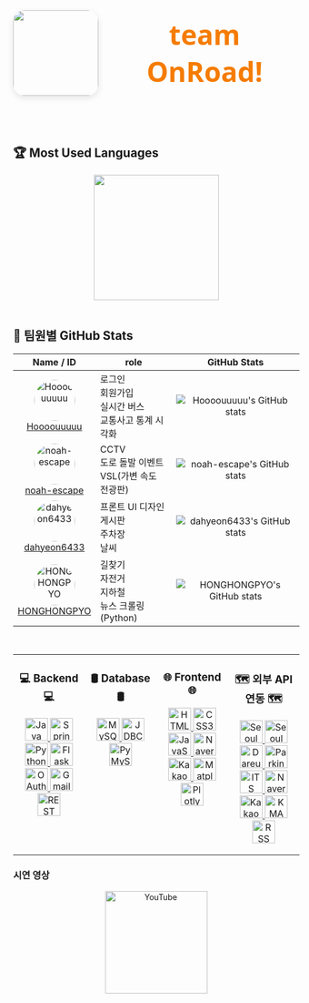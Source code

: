 <div align="center" style="display: flex; align-items: center; justify-content: center; gap: 20px; margin-bottom: 40px;">
  <img src="https://github.com/user-attachments/assets/7985261a-cb22-4b6e-8837-594ff9289a38"" width="150" style="border-radius: 20px; box-shadow: 0 4px 12px rgba(0,0,0,0.1);" />
  <h1 style="font-family: 'Segoe UI', Tahoma, Geneva, Verdana, sans-serif; font-weight: 700; font-size: 3rem; color: #1565c0; margin: 0;">
  <span style="color: #f57c00;">team OnRoad!</span>
  </h1>
</div>
<br/>

## 🏆 Most Used Languages
<div align="center">
  <!-- ex: GitHub readme stats 언어 비율 카드 (옵션) -->
  <img src="https://github-readme-stats.vercel.app/api/top-langs/?username=Hoooouuuuu&repo=trafficRoad&layout=compact&theme=github_dark" height="220"/>
</div>

<br/>

## 👥 팀원별 GitHub Stats

<div align="center">

| Name / ID | role | GitHub Stats |
|-----------|-------------|--------------|
| <div align="center"><img src="https://avatars.githubusercontent.com/u/83055772?v=4&s=72" width="72" height="72" style="border-radius:50%" alt="Hoooouuuuu" /><br><a href="https://github.com/Hoooouuuuu">Hoooouuuuu</a></div> | 로그인<br>회원가입<br>실시간 버스<br>교통사고 통계 시각화 | <div align="center">![Hoooouuuuu's GitHub stats](https://github-readme-stats.vercel.app/api?username=Hoooouuuuu&show_icons=true&theme=dark)</div> |
| <div align="center"><img src="https://avatars.githubusercontent.com/u/128485080?v=4&s=72" width="72" height="72" style="border-radius:50%" alt="noah-escape" /><br><a href="https://github.com/noah-escape">noah-escape</a></div> | CCTV<br>도로 돌발 이벤트<br>VSL(가변 속도 전광판) | <div align="center">![noah-escape's GitHub stats](https://github-readme-stats.vercel.app/api?username=noah-escape&show_icons=true&theme=radical)</div> |
| <div align="center"><img src="https://avatars.githubusercontent.com/u/110499677?v=4&s=72" width="72" height="72" style="border-radius:50%" alt="dahyeon6433" /><br><a href="https://github.com/dahyeon6433">dahyeon6433</a></div> | 프론트 UI 디자인<br>게시판<br>주차장<br>날씨 | <div align="center">![dahyeon6433's GitHub stats](https://github-readme-stats.vercel.app/api?username=dahyeon6433&show_icons=true&theme=gruvbox)</div> |
| <div align="center"><img src="https://avatars.githubusercontent.com/u/126768287?v=4&s=72" width="72" height="72" style="border-radius:50%" alt="HONGHONGPYO" /><br><a href="https://github.com/HONGHONGPYO">HONGHONGPYO</a></div> | 길찾기<br>자전거<br>지하철<br>뉴스 크롤링 (Python) | <div align="center">![HONGHONGPYO's GitHub stats](https://github-readme-stats.vercel.app/api?username=HONGHONGPYO&show_icons=true&theme=red)</div> 
</div>

<br/>

<table>
  <tr>
    <td valign="top" width="25%">
      <h3 align="center">💻 Backend 💻</h3>
      <p align="center">
        <a href="https://www.java.com/" target="_blank" rel="noopener noreferrer">
          <img src="https://img.shields.io/badge/Java-007396?style=for-the-badge&logo=java&logoColor=white" alt="Java" height="40" />
        </a>
        <a href="https://spring.io/projects/spring-boot" target="_blank" rel="noopener noreferrer">
          <img src="https://img.shields.io/badge/Spring_Boot-6DB33F?style=for-the-badge&logo=spring&logoColor=white" alt="Spring Boot" height="40" />
        </a>
        <a href="https://www.python.org/" target="_blank" rel="noopener noreferrer">
          <img src="https://img.shields.io/badge/Python-3776AB?style=for-the-badge&logo=python&logoColor=white" alt="Python" height="40" />
        </a>
        <a href="https://flask.palletsprojects.com/" target="_blank" rel="noopener noreferrer">
          <img src="https://img.shields.io/badge/Flask-000000?style=for-the-badge&logo=flask&logoColor=white" alt="Flask" height="40" />
        </a>
        <a href="https://oauth.net/" target="_blank" rel="noopener noreferrer">
          <img src="https://img.shields.io/badge/OAuth-000000?style=for-the-badge&logo=oauth&logoColor=white" alt="OAuth" height="40" />
        </a>
        <a href="https://mail.google.com/" target="_blank" rel="noopener noreferrer">
          <img src="https://img.shields.io/badge/Gmail-D14836?style=for-the-badge&logo=gmail&logoColor=white" alt="Gmail" height="40" />
        </a>
        <a href="https://restfulapi.net/" target="_blank" rel="noopener noreferrer">
          <img src="https://img.shields.io/badge/REST_API-61DAFB?style=for-the-badge&logo=rest&logoColor=black" alt="REST API" height="40" />
        </a>
      </p>
    </td>
    <td valign="top" width="25%">
      <h3 align="center">🛢️ Database 🛢️</h3>
      <p align="center">
        <a href="https://www.mysql.com/" target="_blank" rel="noopener noreferrer">
          <img src="https://img.shields.io/badge/MySQL-4479A1?style=for-the-badge&logo=mysql&logoColor=white" alt="MySQL" height="40" />
        </a>
        <a href="https://docs.oracle.com/javase/8/docs/technotes/guides/jdbc/" target="_blank" rel="noopener noreferrer">
          <img src="https://img.shields.io/badge/JDBC-007396?style=for-the-badge&logo=java&logoColor=white" alt="JDBC" height="40" />
        </a>
        <a href="https://pymysql.readthedocs.io/en/latest/" target="_blank" rel="noopener noreferrer">
          <img src="https://img.shields.io/badge/PyMySQL-3776AB?style=for-the-badge&logo=python&logoColor=white" alt="PyMySQL" height="40" />
        </a>
      </p>
    </td>
    <td valign="top" width="25%">
      <h3 align="center">🌐 Frontend 🌐</h3>
      <p align="center">
        <a href="https://developer.mozilla.org/en-US/docs/Web/HTML" target="_blank" rel="noopener noreferrer">
          <img src="https://img.shields.io/badge/HTML5-E34F26?style=for-the-badge&logo=html5&logoColor=white" alt="HTML5" height="40" />
        </a>
        <a href="https://developer.mozilla.org/en-US/docs/Web/CSS" target="_blank" rel="noopener noreferrer">
          <img src="https://img.shields.io/badge/CSS3-1572B6?style=for-the-badge&logo=css3&logoColor=white" alt="CSS3" height="40" />
        </a>
        <a href="https://developer.mozilla.org/en-US/docs/Web/JavaScript" target="_blank" rel="noopener noreferrer">
          <img src="https://img.shields.io/badge/JavaScript-F7DF1E?style=for-the-badge&logo=javascript&logoColor=black" alt="JavaScript" height="40" />
        </a>
        <a href="https://navermaps.github.io/" target="_blank" rel="noopener noreferrer">
          <img src="https://img.shields.io/badge/Naver_Maps-03C75A?style=for-the-badge&logo=naver&logoColor=white" alt="Naver Maps" height="40" />
        </a>
        <a href="https://apis.map.kakao.com/" target="_blank" rel="noopener noreferrer">
          <img src="https://img.shields.io/badge/Kakao_Map-FFCD00?style=for-the-badge&logo=kakaotalk&logoColor=black" alt="Kakao Map" height="40" />
        </a>
        <a href="https://matplotlib.org/" target="_blank" rel="noopener noreferrer">
          <img src="https://img.shields.io/badge/Matplotlib-11557C?style=for-the-badge&logo=python&logoColor=white" alt="Matplotlib" height="40" />
        </a>
        <a href="https://plotly.com/javascript/" target="_blank" rel="noopener noreferrer">
          <img src="https://img.shields.io/badge/Plotly-3F4F75?style=for-the-badge&logo=plotly&logoColor=white" alt="Plotly" height="40" />
        </a>
      </p>
    </td>
    <td valign="top" width="25%">
      <h3 align="center">🗺️ 외부 API 연동 🗺️</h3>
      <p align="center">
        <a href="https://data.seoul.go.kr/" target="_blank" rel="noopener noreferrer">
          <img src="https://img.shields.io/badge/Seoul_Bus-0099FF?style=for-the-badge&logo=bus&logoColor=white" alt="Seoul Bus" height="40" />
        </a>
        <a href="https://data.seoul.go.kr/" target="_blank" rel="noopener noreferrer">
          <img src="https://img.shields.io/badge/Seoul_Subway-FFD400?style=for-the-badge&logo=subway&logoColor=black" alt="Seoul Subway" height="40" />
        </a>
        <a href="https://www.bikeseoul.com/" target="_blank" rel="noopener noreferrer">
          <img src="https://img.shields.io/badge/Dareungi_Bike-7BC043?style=for-the-badge&logo=bicycle&logoColor=white" alt="Dareungi Bike" height="40" />
        </a>
        <a href="#" target="_blank" rel="noopener noreferrer">
          <img src="https://img.shields.io/badge/Parking_API-008080?style=for-the-badge&logo=parking&logoColor=white" alt="Parking API" height="40" />
        </a>
        <a href="#" target="_blank" rel="noopener noreferrer">
          <img src="https://img.shields.io/badge/ITS_API-FF6F61?style=for-the-badge&logo=car&logoColor=white" alt="ITS API" height="40" />
        </a>
        <a href="https://navermaps.github.io/" target="_blank" rel="noopener noreferrer">
          <img src="https://img.shields.io/badge/Naver_Maps-03C75A?style=for-the-badge&logo=naver&logoColor=white" alt="Naver Maps" height="40" />
        </a>
        <a href="https://apis.map.kakao.com/" target="_blank" rel="noopener noreferrer">
          <img src="https://img.shields.io/badge/Kakao_Maps-FFCD00?style=for-the-badge&logo=kakaotalk&logoColor=black" alt="Kakao Maps" height="40" />
        </a>
        <a href="https://www.kma.go.kr/" target="_blank" rel="noopener noreferrer">
          <img src="https://img.shields.io/badge/KMA_Weather-004D99?style=for-the-badge&logo=weather&logoColor=white" alt="KMA Weather" height="40" />
        </a>
        <a href="#" target="_blank" rel="noopener noreferrer">
          <img src="https://img.shields.io/badge/RSS_News-FF6600?style=for-the-badge&logo=rss&logoColor=white" alt="RSS News" height="40" />
        </a>
      </p>
    </td>
  </tr>
</table>


### 시연 영상

<div align="center">
  <a href="https://youtube.com/YOUR_CHANNEL" target="_blank" rel="noopener noreferrer">
    <img src="https://img.shields.io/badge/YouTube-FF0000?style=flat-square&logo=youtube&logoColor=white" alt="YouTube" width="180" />
  </a>
</div>
